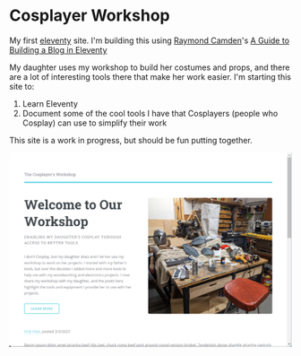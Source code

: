 # Cosplayer Workshop

My first [eleventy](https://www.11ty.dev/) site. I'm building this using [Raymond Camden](https://www.raymondcamden.com/)'s [A Guide to Building a Blog in Eleventy](https://cfjedimaster.github.io/eleventy-blog-guide/guide.html)

My daughter uses my workshop to build her costumes and props, and there are a lot of interesting tools there that make her work easier. I'm starting this site to:

1. Learn Eleventy
2. Document some of the cool tools I have that Cosplayers (people who Cosplay) can use to simplify their work

This site is a work in progress, but should be fun putting together.

![Home Page](images/image-01.png)